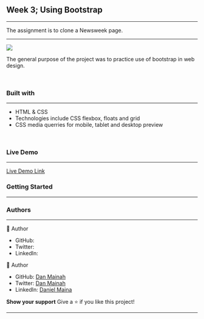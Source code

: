 <h2><b>Week 3; Using Bootstrap</b></h2>
<hr>
<p>The assignment is to clone a Newsweek page.</p>
<hr>
<img src="img/newsweeek.png">
<br>
<p>The general purpose of the project was to practice use of bootstrap in web design.</p><br>
<h3><b>Built with</b></h3>
<hr>
<ul>
  <li>HTML & CSS</li> 
  <li>Technologies include CSS flexbox, floats and grid</li>
  <li>CSS media querries for mobile, tablet and desktop preview</li>
</ul>
<br>
<h3><b>Live Demo</b></h3>
<hr>
<a href="https://danmainah.github.io/newsweek/">Live Demo Link</a><br>
<h3><b>Getting Started</b></h3>
<hr>
                        
                                                       
<h3><b>Authors</b></h3>
<hr>
 👤 Author<br>
   
<ul>
  <li>GitHub: <a href=""></a></li>
  <li>Twitter: <a href=""></a></li>
  <li>LinkedIn: <a href=""></a></li>
</ul  
  
 <hr>
 👤 Author<br>
   
<ul>
  <li>GitHub: <a href="https://github.com/danmainah">Dan Mainah</a></li>
  <li>Twitter: <a href="https://twitter.com/dan_mainah">Dan Mainah</a></li>
  <li>LinkedIn: <a href="www.linkedin.com/in/daniel-maina-315a38191">Daniel Maina</a></li>
</ul   


<h3><b>Show your support</b></h3>
Give a ⭐️ if you like this project!<hr>
